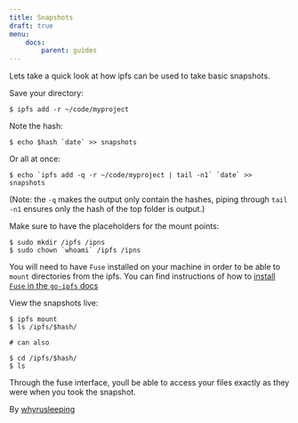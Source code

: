 ```yaml
---
title: Snapshots
draft: true
menu:
    docs:
        parent: guides
---
```


Lets take a quick look at how ipfs can be used to take basic snapshots.

Save your directory:
```
$ ipfs add -r ~/code/myproject
```

Note the hash:
```
$ echo $hash `date` >> snapshots
```


Or all at once:
```
$ echo `ipfs add -q -r ~/code/myproject | tail -n1` `date` >> snapshots
```
(Note: the `-q` makes the output only contain the hashes, piping through
`tail -n1` ensures only the hash of the top folder is output.)

Make sure to have the placeholders for the mount points:
```
$ sudo mkdir /ipfs /ipns
$ sudo chown `whoami` /ipfs /ipns
```

You will need to have `Fuse` installed on your machine in order to be able to `mount` directories from the ipfs. You can find instructions of how to [install `Fuse` in the `go-ipfs` docs](https://github.com/ipfs/go-ipfs/blob/master/docs/fuse.md)


View the snapshots live:
```
$ ipfs mount
$ ls /ipfs/$hash/

# can also

$ cd /ipfs/$hash/
$ ls
```

Through the fuse interface, youll be able to access your files exactly as
they were when you took the snapshot.

By [whyrusleeping](http://github.com/whyrusleeping)
